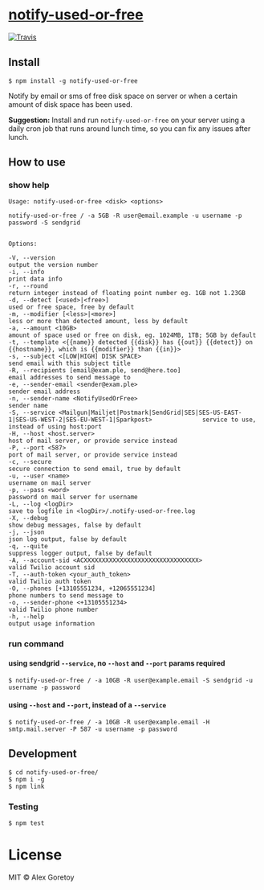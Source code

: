 # [notify-used-or-free](https://www.npmjs.com/package/notify-used-or-free)

[![Travis](https://img.shields.io/travis/FlatEarthTruth/notify-used-or-free/master.svg)](https://travis-ci.org/FlatEarthTruth/notify-used-or-free)

## Install

    $ npm install -g notify-used-or-free

Notify by email or sms of free disk space on server or when a certain amount of disk space has been used.

**Suggestion:** Install and run `notify-used-or-free` on your server using a daily cron job that runs around lunch time, so you can fix any issues after lunch.

## How to use

### show help


    Usage: notify-used-or-free <disk> <options>

    notify-used-or-free / -a 5GB -R user@email.example -u username -p password -S sendgrid


    Options:

    -V, --version                                                                                                          output the version number
    -i, --info                                                                                                             print data info
    -r, --round                                                                                                            return integer instead of floating point number eg. 1GB not 1.23GB
    -d, --detect [<used>|<free>]                                                                                           used or free space, free by default
    -m, --modifier [<less>|<more>]                                                                                         less or more than detected amount, less by default
    -a, --amount <10GB>                                                                                                    amount of space used or free on disk, eg. 1024MB, 1TB; 5GB by default
    -t, --template <{{name}} detected {{disk}} has {{out}} {{detect}} on {{hostname}}, which is {{modifier}} than {{in}}>  
    -s, --subject <[LOW|HIGH] DISK SPACE>                                                                                  send email with this subject title
    -R, --recipients [email@exam.ple, send@here.too]                                                                       email addresses to send message to
    -e, --sender-email <sender@exam.ple>                                                                                   sender email address
    -n, --sender-name <NotifyUsedOrFree>                                                                                   sender name
    -S, --service <Mailgun|Mailjet|Postmark|SendGrid|SES|SES-US-EAST-1|SES-US-WEST-2|SES-EU-WEST-1|Sparkpost>              service to use, instead of using host:port
    -H, --host <host.server>                                                                                               host of mail server, or provide service instead
    -P, --port <587>                                                                                                       port of mail server, or provide service instead
    -c, --secure                                                                                                           secure connection to send email, true by default
    -u, --user <name>                                                                                                      username on mail server
    -p, --pass <word>                                                                                                      password on mail server for username
    -L, --log <logDir>                                                                                                     save to logfile in <logDir>/.notify-used-or-free.log
    -X, --debug                                                                                                            show debug messages, false by default
    -j, --json                                                                                                             json log output, false by default
    -q, --quite                                                                                                            suppress logger output, false by default
    -A, --account-sid <ACXXXXXXXXXXXXXXXXXXXXXXXXXXXXXXXX>                                                                 valid Twilio account sid
    -T, --auth-token <your_auth_token>                                                                                     valid Twilio auth token
    -O, --phones [+13105551234, +12065551234]                                                                              phone numbers to send message to
    -o, --sender-phone <+13105551234>                                                                                      valid Twilio phone number
    -h, --help                                                                                                             output usage information

### run command

#### using sendgrid `--service`, no `--host` and `--port` params required
    
    $ notify-used-or-free / -a 10GB -R user@example.email -S sendgrid -u username -p password
    
#### using `--host` and `--port`, instead of a `--service`
    
    $ notify-used-or-free / -a 10GB -R user@example.email -H smtp.mail.server -P 587 -u username -p password
    
## Development

    $ cd notify-used-or-free/
    $ npm i -g
    $ npm link
    

### Testing

    $ npm test
    

# License

MIT &copy; Alex Goretoy
